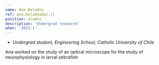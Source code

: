 ```yaml
---
name: Ana Bolados
ref: ana.bolados@uc.cl
position: alumni
description: 'Undergrad research'
when: '2023-1'
---
```


- _Undergrad student, Engineering School, Catholic University of Chile_

Ana worked on the study of an optical microscope for the study of neurophysiology in larval zebrafish
